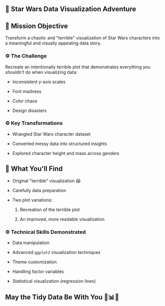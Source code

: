## **📌 Star Wars Data Visualization Adventure** 

## 📝 **Mission Objective**

Transform a chaotic and "terrible" visualization of Star Wars characters into a meaningful and visually appealing data story.

### ⚙️ **The Challenge**

Recreate an intentionally terrible plot that demonstrates everything you *shouldn't* do when visualizing data:

-   Inconsistent y-axis scales

-   Font madness

-   Color chaos

-   Design disasters

### ⚙️ **Key Transformations**

-   Wrangled Star Wars character dataset

-   Converted messy data into structured insights

-   Explored character height and mass across genders

## 📝 **What You'll Find**

-   Original "terrible" visualization 😱

-   Carefully data preparation

-   Two plot variations:

    1.  Recreation of the terrible plot

    2.  An improved, more readable visualization

### ⚙️ **Technical Skills Demonstrated**

-   Data manipulation

-   Advanced `ggplot2` visualization techniques

-   Theme customization

-   Handling factor variables

-   Statistical visualization (regression lines)

## **May the Tidy Data Be With You** 🚀📊✨
